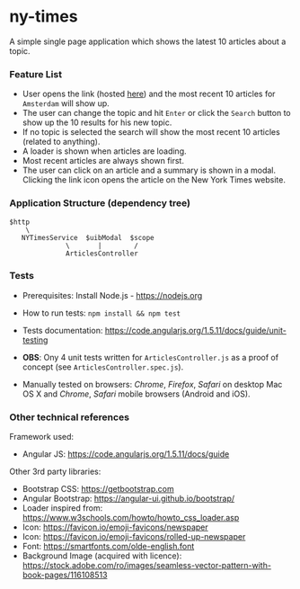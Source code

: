 # ny-times
A simple single page application which shows the latest 10 articles about a topic.

### Feature List
* User opens the link (hosted [here](https://bogdanmatra.github.io/ny-times)) and the most recent 10 articles for `Amsterdam` will show up.
* The user can change the topic and hit `Enter` or click the `Search` button to show up the 10 results for his new topic.
* If no topic is selected the search will show the most recent 10 articles (related to anything).
* A loader is shown when articles are loading.
* Most recent articles are always shown first.
* The user can click on an article and a summary is shown in a modal. Clicking the link icon opens the article on the New York Times website.


### Application Structure (dependency tree)

```
$http
    \
   NYTimesService  $uibModal  $scope
              \       |        /
              ArticlesController
```

### Tests

* Prerequisites: Install Node.js - https://nodejs.org
* How to run tests: `npm install && npm test`
* Tests documentation: https://code.angularjs.org/1.5.11/docs/guide/unit-testing
* **OBS**: Ony 4 unit tests written for `ArticlesController.js` as a proof of concept (see `ArticlesController.spec.js`).

* Manually tested on browsers: *Chrome*, *Firefox*, *Safari* on desktop Mac OS X and *Chrome*, *Safari* mobile browsers (Android and iOS).


### Other technical references

Framework used:
* Angular JS: https://code.angularjs.org/1.5.11/docs/guide

Other 3rd party libraries:
* Bootstrap CSS: https://getbootstrap.com
* Angular Bootstrap: https://angular-ui.github.io/bootstrap/
* Loader inspired from: https://www.w3schools.com/howto/howto_css_loader.asp
* Icon: https://favicon.io/emoji-favicons/newspaper
* Icon: https://favicon.io/emoji-favicons/rolled-up-newspaper
* Font: https://smartfonts.com/olde-english.font
* Background Image (acquired with licence): https://stock.adobe.com/ro/images/seamless-vector-pattern-with-book-pages/116108513
